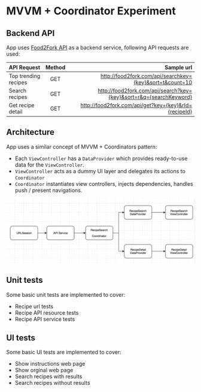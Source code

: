# MVVM + Coordinator Experiment

## Backend API
App uses [Food2Fork API](http://food2fork.com/about/api) as a backend service, following API requests are used:

| API Request           | Method  |                                                           Sample url |
|:--------------------- |:-------:| --------------------------------------------------------------------:|
| Top trending recipes  |   GET   |              http://food2fork.com/api/searchkey={key}&sort=t&count=10|
| Search recipes        |   GET   |    http://food2fork.com/api/search?key={key}&sort=r&q={searchKeyword}|
| Get recipe detail     |   GET   |                 http://food2fork.com/api/get?key={key}&rId={recipeId}|

## Architecture
App uses a similar concept of MVVM + Coordinators pattern:
 
* Each `ViewController` has a `DataProvider` which provides ready-to-use data for the `ViewController`.  
* `ViewController` acts as a dummy UI layer and delegates its actions to `Coordinator` 
* `Coordinator` instantiates view controllers, injects dependencies, handles push / present navigations. 

![](Docs/Architecture.png)

## Unit tests
Some basic unit tests are implemented to cover:

* Recipe url tests
* Recipe API resource tests
* Recipe API service tests

## UI tests
Some basic UI tests are implemented to cover:

* Show instructions web page
* Show orginal web page
* Search recipes with results
* Search recipes without results
